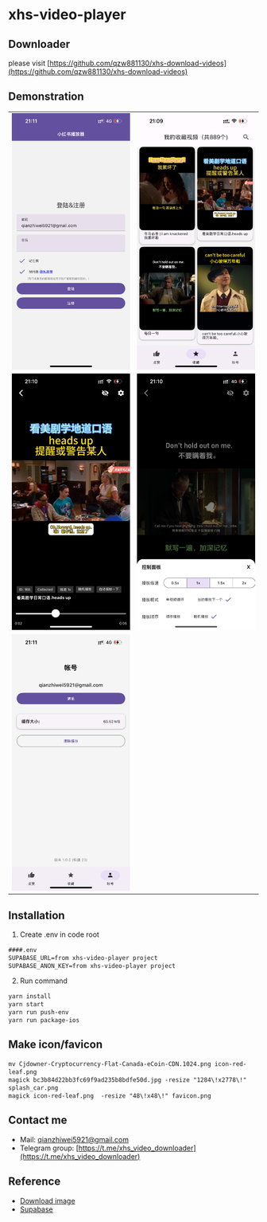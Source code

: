 # xhs-video-player

## Downloader 
please visit [https://github.com/qzw881130/xhs-download-videos](https://github.com/qzw881130/xhs-download-videos)

## Demonstration
<table>
  <tr>
    <td><img src='demo/IMG_1.PNG' width="250" /></td>
    <td><img src='demo/IMG_2.PNG' width="250" /></td>
  </tr>
  <tr>
    <td><img src='demo/IMG_3.PNG' width="250" /></td>
    <td><img src='demo/IMG_4.PNG' width="250" /></td>
  </tr>
  <tr>
    <td><img src='demo/IMG_5.PNG' width="250" /></td>
    <td></td> <!-- 空单元格 -->
  </tr>
</table>

## Installation
1. Create .env in code root

```
####.env
SUPABASE_URL=from xhs-video-player project
SUPABASE_ANON_KEY=from xhs-video-player project
```

2. Run command
```
yarn install
yarn start
yarn run push-env
yarn run package-ios
```




## Make icon/favicon

```
mv Cjdowner-Cryptocurrency-Flat-Canada-eCoin-CDN.1024.png icon-red-leaf.png
magick bc3b84d22bb3fc69f9ad235b8bdfe50d.jpg -resize "1284\!x2778\!" splash_car.png
magick icon-red-leaf.png  -resize "48\!x48\!" favicon.png
```

## Contact me
* Mail: qianzhiwei5921@gmail.com
* Telegram group: [https://t.me/xhs_video_downloader](https://t.me/xhs_video_downloader)

## Reference

* [Download image](https://www.pinterest.com/pin/625578204504140036/)
* [Supabase](https://supabase.com/)
